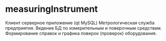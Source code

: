 # measuringInstrument
Клиент серверное приложение (qt MySQL)
Метрологическая служба предприятия.
Ведение БД по измерительным и 
поверочным средствам. 
Формирование справок и графика 
поверок (проверок) оборудования. 
